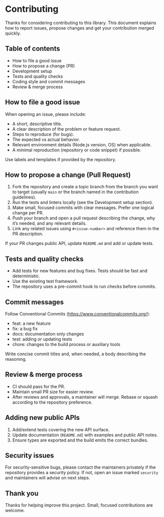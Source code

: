 # Contributing

Thanks for considering contributing to this library. This document explains how to report issues, propose changes and get your contribution merged quickly.

## Table of contents

- How to file a good issue
- How to propose a change (PR)
- Development setup
- Tests and quality checks
- Coding style and commit messages
- Review & merge process

## How to file a good issue

When opening an issue, please include:

- A short, descriptive title.
- A clear description of the problem or feature request.
- Steps to reproduce (for bugs).
- The expected vs actual behavior.
- Relevant environment details (Node.js version, OS) when applicable.
- A minimal reproduction (repository or code snippet) if possible.

Use labels and templates if provided by the repository.

## How to propose a change (Pull Request)

1. Fork the repository and create a topic branch from the branch you want to target (usually `main` or the branch named in the contribution guidelines).
2. Run the tests and linters locally (see the Development setup section).
3. Make small, focused commits with clear messages. Prefer one logical change per PR.
4. Push your branch and open a pull request describing the change, why it’s needed, and any relevant details.
5. Link any related issues using `#<issue-number>` and reference them in the PR description.

If your PR changes public API, update `README.md` and add or update tests.

## Tests and quality checks

- Add tests for new features and bug fixes. Tests should be fast and deterministic.
- Use the existing test framework.
- The repository uses a pre-commit hook to run checks before commits.

## Commit messages

Follow Conventional Commits (https://www.conventionalcommits.org/):

- feat: a new feature
- fix: a bug fix
- docs: documentation only changes
- test: adding or updating tests
- chore: changes to the build process or auxiliary tools

Write concise commit titles and, when needed, a body describing the reasoning.

## Review & merge process

- CI should pass for the PR.
- Maintain small PR size for easier review.
- After reviews and approvals, a maintainer will merge. Rebase or squash according to the repository preference.

## Adding new public APIs

1. Add/extend tests covering the new API surface.
2. Update documentation (`README.md`) with examples and public API notes.
3. Ensure types are exported and the build emits the correct bundles.

## Security issues

For security-sensitive bugs, please contact the maintainers privately if the repository provides a security policy. If not, open an issue marked `security` and maintainers will advise on next steps.

## Thank you

Thanks for helping improve this project. Small, focused contributions are welcome.
